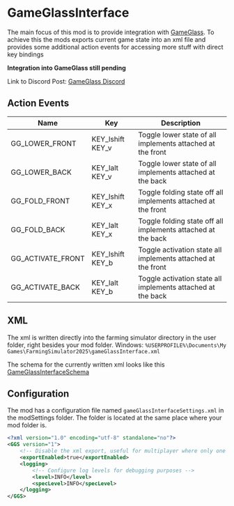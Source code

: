 # GameGlassInterface

The main focus of this mod is to provide integration with [GameGlass](https://gameglass.gg/).
To achieve this the mods exports current game state into an xml file and provides some additional action events for
accessing more stuff with direct key bindings

**Integration into GameGlass still pending**

Link to Discord Post: [GameGlass Discord](https://discord.com/channels/522506741213167617/1308554695958204588)

## Action Events

| Name              | Key              | Description                                                   |
|-------------------|------------------|---------------------------------------------------------------|
| GG_LOWER_FRONT    | KEY_lshift KEY_v | Toggle lower state of all implements attached at the front    |
| GG_LOWER_BACK     | KEY_lalt KEY_v   | Toggle lower state of all implements attached at the back     |
| GG_FOLD_FRONT     | KEY_lshift KEY_x | Toggle folding state off all implements attached at the front | 
| GG_FOLD_BACK      | KEY_lalt KEY_x   | Toggle folding state off all implements attached at the back  |
| GG_ACTIVATE_FRONT | KEY_lshift KEY_b | Toggle activation state all implements attached at the front  |
| GG_ACTIVATE_BACK  | KEY_lalt KEY_b   | Toggle activation state all implements attached at the back   |

## XML

The xml is written directly into the farming simulator directory in the user folder, right besides your mod folder.
Windows: `%USERPROFILE%\Documents\My Games\FarmingSimulator2025\gameGlassInterface.xml`

The schema for the currently written xml looks like this [GameGlassInterfaceSchema](./gameGlassInterfaceSchema.xsd)

## Configuration

The mod has a configuration file named `gameGlassInterfaceSettings.xml` in the modSettings folder. The folder is located
at the same place where your mod folder is.

````xml
<?xml version="1.0" encoding="utf-8" standalone="no"?>
<GGS version="1">
    <!-- Disable the xml export, useful for multiplayer where only one person has GameGlass to reduce load on the client -->
    <exportEnabled>true</exportEnabled>
    <logging>
        <!-- Configure log levels for debugging purposes -->
        <level>INFO</level>
        <specLevel>INFO</specLevel>
    </logging>
</GGS>

````